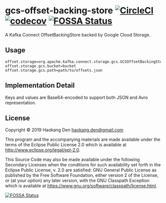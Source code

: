 # gcs-offset-backing-store [![CircleCI](https://circleci.com/gh/hden/gcs-offset-backing-store/tree/master.svg?style=svg)](https://circleci.com/gh/hden/gcs-offset-backing-store/tree/master) [![codecov](https://codecov.io/gh/hden/gcs-offset-backing-store/branch/master/graph/badge.svg)](https://codecov.io/gh/hden/gcs-offset-backing-store) [![FOSSA Status](https://app.fossa.io/api/projects/git%2Bgithub.com%2Fhden%2Fgcs-offset-backing-store.svg?type=shield)](https://app.fossa.io/projects/git%2Bgithub.com%2Fhden%2Fgcs-offset-backing-store?ref=badge_shield)

A Kafka Connect OffsetBackingStore backed by Google Cloud Storage.

## Usage

```connector.properties
offset.storage=org.apache.kafka.connect.storage.gcs.GCSOffsetBackingStore
offset.storage.gcs.bucket=bucket
offset.storage.gcs.path=path/to/offsets.json
```

## Implementation Detail
Keys and values are Base64-encoded to support both JSON and Avro representation.

## License

Copyright © 2019 Haokang Den <haokang.den@gmail.com>

This program and the accompanying materials are made available under the
terms of the Eclipse Public License 2.0 which is available at
http://www.eclipse.org/legal/epl-2.0.

This Source Code may also be made available under the following Secondary
Licenses when the conditions for such availability set forth in the Eclipse
Public License, v. 2.0 are satisfied: GNU General Public License as published by
the Free Software Foundation, either version 2 of the License, or (at your
option) any later version, with the GNU Classpath Exception which is available
at https://www.gnu.org/software/classpath/license.html.


[![FOSSA Status](https://app.fossa.io/api/projects/git%2Bgithub.com%2Fhden%2Fgcs-offset-backing-store.svg?type=large)](https://app.fossa.io/projects/git%2Bgithub.com%2Fhden%2Fgcs-offset-backing-store?ref=badge_large)